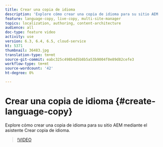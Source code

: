 ```yaml
---
title: Crear una copia de idioma
description: 'Explore cómo crear una copia de idioma para su sitio AEM mediante el asistente Crear copia de idioma.  '
feature: language-copy, live-copy, multi-site-manager
topics: localization, authoring, content-architecture
audience: all
doc-type: feature video
activity: use
version: 6.3, 6.4, 6.5, cloud-service
kt: 5371
thumbnail: 36483.jpg
translation-type: tm+mt
source-git-commit: eabc325c498b4d5b8b5a53b9004f0e89d82cefe3
workflow-type: tm+mt
source-wordcount: '42'
ht-degree: 0%

---
```



# Crear una copia de idioma {#create-language-copy}

Explore cómo crear una copia de idioma para su sitio AEM mediante el asistente Crear copia de idioma.

>[!VIDEO](https://video.tv.adobe.com/v/36483?quality=12&learn=on)

